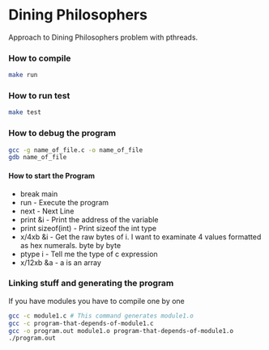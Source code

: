 # Dining Philosophers

Approach to Dining Philosophers problem with pthreads.

### How to compile
```bash
make run
```

### How to run test
```bash
make test
```

### How to debug the program
```bash
gcc -g name_of_file.c -o name_of_file
gdb name_of_file
```

#### How to start the Program
* break main
* run - Execute the program
* next - Next Line
* print &i - Print the address of the variable
* print sizeof(int) - Print sizeof the int type
* x/4xb &i - Get the raw bytes of i. I want to examinate 4 values formatted as hex numerals. byte by byte
* ptype i - Tell me the type of c expression
* x/12xb &a - a is an array

### Linking stuff and generating the program

If you have modules you have to compile one by one
```bash
gcc -c module1.c # This command generates module1.o
gcc -c program-that-depends-of-module1.c
gcc -o program.out module1.o program-that-depends-of-module1.o
./program.out
```
